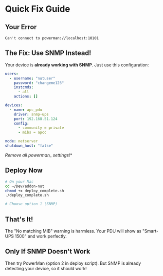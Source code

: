 # Quick Fix Guide

## Your Error
```
Can't connect to powerman://localhost:10101
```

## The Fix: Use SNMP Instead!

Your device is **already working with SNMP**. Just use this configuration:

```yaml
users:
  - username: "nutuser"
    password: "changeme123"
    instcmds:
      - all
    actions: []

devices:
  - name: apc_pdu
    driver: snmp-ups
    port: 192.168.51.124
    config:
      - community = private
      - mibs = apcc

mode: netserver
shutdown_host: "false"
```

**Remove all powerman_* settings!**

## Deploy Now

```bash
# On your Mac
cd ~/Dev/addon-nut
chmod +x deploy_complete.sh
./deploy_complete.sh

# Choose option 1 (SNMP)
```

## That's It!

The "No matching MIB" warning is harmless. Your PDU will show as "Smart-UPS 1500" and work perfectly.

## Only If SNMP Doesn't Work

Then try PowerMan (option 2 in deploy script). But SNMP is already detecting your device, so it should work!
